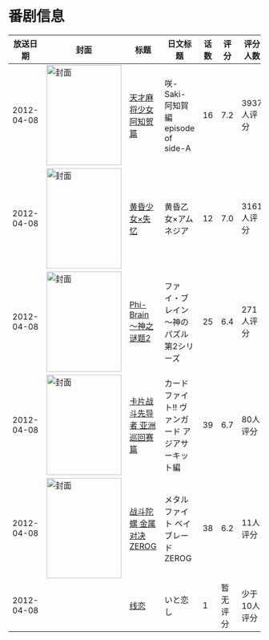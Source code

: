 # 番剧信息

|放送日期|封面|标题|日文标题|话数|评分|评分人数|
|---|---|---|---|---|---|---|
|2012-04-08|<img src="//lain.bgm.tv/pic/cover/c/2b/d0/24165_I4m4j.jpg" alt="封面" style="width:150px;height:200px;object-fit:cover;">|[天才麻将少女 阿知贺篇](https://bangumi.tv/subject/24165)|咲-Saki- 阿知賀編 episode of side-A|16|7.2|3937人评分|
|2012-04-08|<img src="//lain.bgm.tv/pic/cover/c/f6/76/29060_5qz7Y.jpg" alt="封面" style="width:150px;height:200px;object-fit:cover;">|[黄昏少女×失忆](https://bangumi.tv/subject/29060)|黄昏乙女×アムネジア|12|7.0|3161人评分|
|2012-04-08|<img src="//lain.bgm.tv/pic/cover/c/4d/83/31414_637JS.jpg" alt="封面" style="width:150px;height:200px;object-fit:cover;">|[Phi-Brain～神之谜题2](https://bangumi.tv/subject/31414)|ファイ・ブレイン 〜神のパズル 第2シリーズ|25|6.4|271人评分|
|2012-04-08|<img src="//lain.bgm.tv/pic/cover/c/c1/81/35977_Nrt4t.jpg" alt="封面" style="width:150px;height:200px;object-fit:cover;">|[卡片战斗先导者 亚洲巡回赛篇](https://bangumi.tv/subject/35977)|カードファイト!! ヴァンガード アジアサーキット編|39|6.7|80人评分|
|2012-04-08|<img src="//lain.bgm.tv/pic/cover/c/59/6a/36896_vmCun.jpg" alt="封面" style="width:150px;height:200px;object-fit:cover;">|[战斗陀螺 金属对决 ZEROG](https://bangumi.tv/subject/36896)|メタルファイト ベイブレード ZEROG|38|6.2|11人评分|
|2012-04-08||[线恋](https://bangumi.tv/subject/221503)|いと恋し|1|暂无评分|少于10人评分|
